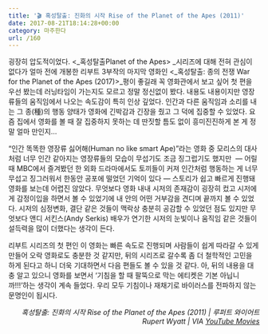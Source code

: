 ```yaml
---
title: '🎬 혹성탈출: 진화의 시작 Rise of the Planet of the Apes (2011)'
date: 2017-08-21T18:14:28+00:00
category: 마주한다
url: /160
---
```


굉장히 압도적이었다. <_혹성탈출Planet of the Apes>&nbsp;_시리즈에 대해 전혀 관심이 없다가 얼마 전에 개봉한 리부트 3부작의 마지막 영화인 <_혹성탈출: 종의 전쟁 War for the Planet of the Apes (2017)>_평이 좋길래 꼭 영화관에서 보고 싶어 첫 편을 우선 봤는데 러닝타임이 가는지도 모르고 정말 정신없이 봤다. 내용도 내용이지만 영장류들의 움직임에서 나오는 속도감이 특히 인상 깊었다. 인간과 다른 움직임과 소리를 내는 그 종(種)의 행동 양태가 영화에 긴박감과 긴장을 줬고 그 덕에 집중할 수 있었다. 요즘 집에서 영화를 볼 때 잘 집중하지 못하는 데 딴짓할 틈도 없이 흥미진진하게 본 게 정말 얼마 만인지&#8230;

&#8220;인간 똑똑한 영장류 싫어해(Human no like smart Ape)&#8221;라는 영화 중 모리스의 대사처럼 너무 인간 같아지는 영장류들의 모습이 무섭기도 조금 징그럽기도 했지만 &nbsp;— 어릴때 MBC에서 즐겨봤던 한 외화 드라마에서도 토끼들이 커져 인간처럼 행동하는 게 너무 무섭고 징그러워서 한동안 공포에 떨었던 기억이 있다 —&nbsp;스토리가 쉽고 빠르게 진행돼 영화를 보는데 어렵진 않았다. 무엇보다 영화 내내&nbsp;시저의 존재감이 굉장히 컸고 시저에게 감정이입을 하면서 볼 수 있었기에 내 안의 어떤 거부감을 견디며 끝까지 볼 수 있었다. 시저의 심정변화, 결단 같은 것들이 맥락상 충분히 공감할 수 있었던 점도 있지만 무엇보다&nbsp;앤디 서킨스(Andy Serkis) 배우가 연기한 시저의 눈빛이나 움직임 같은 것들이 설득력을 많이 더했다는 생각이 든다.

리부트 시리즈의 첫 편인 이 영화는 빠른 속도로 진행되며 사람들이 쉽게 따라갈 수 있게 만들어 오락 영화로도 충분한 것 같지만, 뒤의 시리즈로 갈수록 좀 더 철학적인 고민을 하게 된다고 하니 더욱 기대하면서 다음 편들도 볼 수 있을 것 같다. 아, 뒤의 내용을 대충 알고 있으니 영화를 보면서 &#8216;기침을 할 때 팔뚝으로 막는 에티켓은 기본 아닙니까!!!&#8217;하는 생각이 계속 들었다. 우리 모두 기침이나 재채기로 바이러스를 전파하지 않는 문명인이 됩시다.

<p style="text-align:right">
  <em>혹성탈출: 진화의 시작 Rise of the Planet of the Apes (2011) | 루퍼트 와이어트 Rupert Wyatt | VIA <a rel="noreferrer noopener" href="https://www.youtube.com/channel/UClgRkhTL3_hImCAmdLfDE4g" target="_blank">YouTube Movies</a></em>
</p>